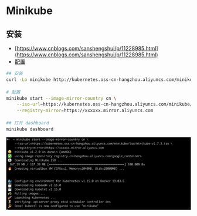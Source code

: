 # Minikube

## 安装

- [https://www.cnblogs.com/sanshengshui/p/11228985.html](https://www.cnblogs.com/sanshengshui/p/11228985.html)
- [配置](https://yq.aliyun.com/articles/221687?spm=5176.10731542.0.0.7fcc20beaaCVkP)

```sh
## 安装
curl -Lo minikube http://kubernetes.oss-cn-hangzhou.aliyuncs.com/minikube/releases/v1.2.0/minikube-darwin-amd64 && chmod +x minikube && sudo mv minikube /usr/local/bin/

# 配置
minikube start --image-mirror-country cn \
    --iso-url=https://kubernetes.oss-cn-hangzhou.aliyuncs.com/minikube/iso/minikube-v1.7.3.iso \
    --registry-mirror=https://xxxxxx.mirror.aliyuncs.com

## 打开 dashboard
minikube dashboard
```

![minikube.png](./images/minikube.png)